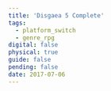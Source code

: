 ```yaml
---
title: 'Disgaea 5 Complete'
tags:
  - platform_switch
  - genre_rpg
digital: false
physical: true
guide: false
pending: false
date: 2017-07-06
---
```

